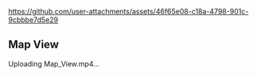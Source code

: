 
https://github.com/user-attachments/assets/46f65e08-c18a-4798-901c-9cbbbe7d5e29
## Map View

Uploading Map_View.mp4…
